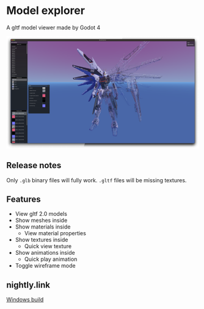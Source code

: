 # Model explorer

A gltf model viewer made by Godot 4

![screenshot](https://github.com/AllenDang/model_explorer_godot4/raw/main/screenshots/Screenshot.png)

## Release notes

Only `.glb` binary files will fully work. `.gltf` files will be missing textures.

## Features

- View gltf 2.0 models
- Show meshes inside
- Show materials inside
  - View material properties
- Show textures inside
  - Quick view texture
- Show animations inside
  - Quick play animation
- Toggle wireframe mode

## nightly.link

[Windows build](https://nightly.link/V-Sekai-fire/VSK_model_explorer/workflows/build-project/v-sekai/vsekai_windows_release_x86_64.zip)
